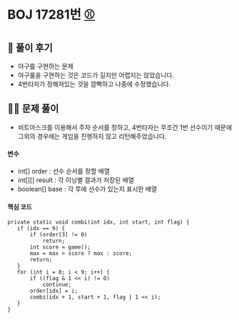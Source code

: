 # BOJ 17281번 [⚾](https://www.acmicpc.net/problem/17281)

## 🌈 풀이 후기
- 야구를 구현하는 문제
- 야구룰을 구현하는 것은 코드가 길지만 어렵지는 않았습니다.
- 4번타자가 정해져있는 것을 깜빡하고 나중에 수정했습니다.

## 👩‍🏫 문제 풀이
- 비트마스크를 이용해서 주자 순서를 정하고, 4번타자는 무조건 1번 선수이기 때문에 <br>
  그외의 경우에는 게임을 진행하지 않고 리턴해주었습니다.
 #### 변수
- int[] order : 선수 순서를 정할 배열
- int[][] result : 각 이닝별 결과가 저장된 배열
- boolean[] base : 각 루에 선수가 있는지 표시한 배열

 #### 핵심 코드
 ```
private static void combi(int idx, int start, int flag) {
    if (idx == 9) {
        if (order[3] != 0)
            return;
        int score = game();
        max = max > score ? max : score;
        return;
    }
    for (int i = 0; i < 9; i++) {
        if ((flag & 1 << i) != 0)
            continue;
        order[idx] = i;
        combi(idx + 1, start + 1, flag | 1 << i);
    }
}
```
